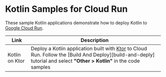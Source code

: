 Kotlin Samples for Cloud Run
============================

These sample Kotlin applications demonstrate how to deploy Kotlin to [Google Cloud Run](https://cloud.google.com/run/docs).

|Link|Description|
|---|---|
|Kotlin on Ktor|Deploy a Kotlin application built with [Ktor][ktor] to Cloud Run. Follow the [Build And Deploy][build-and-deply] tutorial and select **"Other > Kotlin"** in the code samples|

[ktor]: https://ktor.io
[build-and-deploy]: https://cloud.google.com/run/docs/quickstarts/build-and-deploy